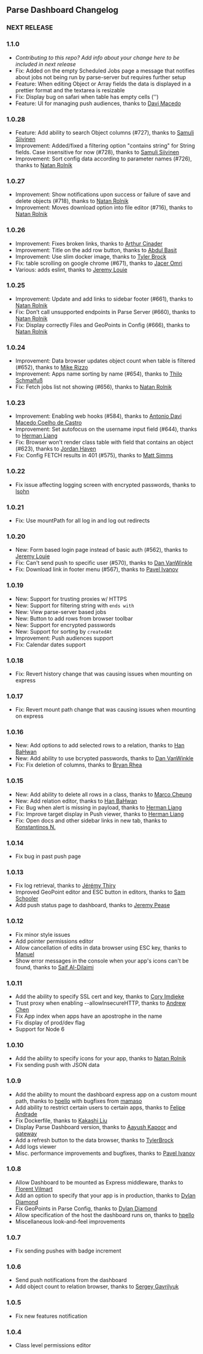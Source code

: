 ## Parse Dashboard Changelog

### NEXT RELEASE

### 1.1.0

* _Contributing to this repo? Add info about your change here to be included in next release_
* Fix: Added on the empty Scheduled Jobs page a message that notifies about jobs not being run by parse-server but requires further setup
* Feature: When editing Object or Array fields the data is displayed in a prettier format and the textarea is resizable
* Fix: Display bug on safari when table has empty cells ('')
* Feature: UI for managing push audiences, thanks to [Davi Macedo](https://github.com/davimacedo)

### 1.0.28
* Feature: Add ability to search Object columns (#727), thanks to [Samuli Siivinen](https://github.com/ssamuli)
* Improvement: Added/fixed a filtering option "contains string" for String fields. Case insensitive for now (#728), thanks to [Samuli Siivinen](https://github.com/ssamuli)
* Improvement: Sort config data according to parameter names (#726), thanks to [Natan Rolnik](https://github.com/natanrolnik)

### 1.0.27
* Improvement: Show notifications upon success or failure of save and delete objects (#718), thanks to [Natan Rolnik](https://github.com/natanrolnik)
* Improvement: Moves download option into file editor (#716), thanks to [Natan Rolnik](https://github.com/natanrolnik)

### 1.0.26
* Improvement: Fixes broken links, thanks to [Arthur Cinader](https://github.com/acinader)
* Improvement: Title on the add row button, thanks to [Abdul Basit](https://github.com/basitsattar)
* Improvement: Use slim docker image, thanks to [Tyler Brock](https://github.com/tbrock)
* Fix: table scrolling on google chrome (#671), thanks to [Jacer Omri](https://github.com/JacerOmri)
* Various: adds eslint, thanks to [Jeremy Louie](https://github.com/JeremyPlease)

### 1.0.25

* Improvement: Update and add links to sidebar footer (#661), thanks to [Natan Rolnik](https://github.com/natanrolnik)
* Fix: Don’t call unsupported endpoints in Parse Server (#660), thanks to [Natan Rolnik](https://github.com/natanrolnik)
* Fix: Display correctly Files and GeoPoints in Config (#666), thanks to [Natan Rolnik](https://github.com/natanrolnik)

### 1.0.24

* Improvement: Data browser updates object count when table is filtered (#652), thanks to [Mike Rizzo](https://github.com/rizzomichaelg)
* Improvement: Apps name sorting by name (#654), thanks to [Thilo Schmalfuß](https://github.com/scthi)
* Fix: Fetch jobs list not showing (#656), thanks to [Natan Rolnik](https://github.com/natanrolnik)

### 1.0.23

* Improvement: Enabling web hooks (#584), thanks to [Antonio Davi Macedo Coelho de Castro](https://github.com/davimacedo)
* Improvement: Set autofocus on the username input field (#644), thanks to [Herman Liang](https://github.com/hermanliang)
* Fix: Browser won't render class table with field that contains an object (#623), thanks to [Jordan Haven](https://github.com/jordanhaven)
* Fix: Config FETCH results in 401 (#575), thanks to [Matt Simms](https://github.com/brndmg)

### 1.0.22

* Fix issue affecting logging screen with encrypted passwords, thanks to [lsohn](https://github.com/lsohn)

### 1.0.21

* Fix: Use mountPath for all log in and log out redirects

### 1.0.20

* New: Form based login page instead of basic auth (#562), thanks to [Jeremy Louie](https://github.com/JeremyPlease)
* Fix: Can't send push to specific user (#570), thanks to [Dan VanWinkle](https://github.com/dvanwinkle)
* Fix: Download link in footer menu (#567), thanks to [Pavel Ivanov](https://github.com/pivanov)

### 1.0.19

* New: Support for trusting proxies w/ HTTPS
* New: Support for filtering string with `ends with`
* New: View parse-server based jobs
* New: Button to add rows from browser toolbar
* New: Support for encrypted passwords
* New: Support for sorting by `createdAt`
* Improvement: Push audiences support
* Fix: Calendar dates support

### 1.0.18

* Fix: Revert history change that was causing issues when mounting on express

### 1.0.17

* Fix: Revert mount path change that was causing issues when mounting on express

### 1.0.16

* New: Add options to add selected rows to a relation, thanks to [Han BaHwan](https://github.com/Beingbook)
* New: Add ability to use bcrypted passwords, thanks to [Dan VanWinkle](https://github.com/dvanwinkle)
* Fix: Fix deletion of columns, thanks to [Bryan Rhea](https://github.com/brheal)

### 1.0.15

* New: Add ability to delete all rows in a class, thanks to [Marco Cheung](https://github.com/Marco129)
* New: Add relation editor, thanks to [Han BaHwan](https://github.com/Beingbook)
* Fix: Bug when alert is missing in payload, thanks to [Herman Liang](https://github.com/hermanliang)
* Fix: Improve target display in Push viewer, thanks to [Herman Liang](https://github.com/hermanliang)
* Fix: Open docs and other sidebar links in new tab, thanks to [Konstantinos N.](https://github.com/kwstasna)

### 1.0.14

* Fix bug in past push page

### 1.0.13

* Fix log retrieval, thanks to [Jérémy Thiry](https://github.com/poltib)
* Improved GeoPoint editor and ESC button in editors, thanks to [Sam Schooler](https://github.com/samschooler)
* Add push status page to dashboard, thanks to [Jeremy Pease](https://github.com/JeremyPlease)

### 1.0.12

* Fix minor style issues
* Add pointer permissions editor
* Allow cancellation of edits in data browser using ESC key, thanks to [Manuel](https://github.com/mtrezza)
* Show error messages in the console when your app's icons can't be found, thanks to [Saif Al-Dilaimi](https://github.com/deada92)

### 1.0.11

* Add the ability to specify SSL cert and key, thanks to [Cory Imdieke](https://github.com/Vortec4800)
* Trust proxy when enabling --allowInsecureHTTP, thanks to [Andrew Chen](https://github.com/yongjhih)
* Fix App index when apps have an apostrophe in the name
* Fix display of prod/dev flag
* Support for Node 6

### 1.0.10

* Add the ability to specify icons for your app, thanks to [Natan Rolnik](https://github.com/natanrolnik)
* Fix sending push with JSON data

### 1.0.9

* Add the ability to mount the dashboard express app on a custom mount path, thanks to [hpello](https://github.com/hpello) with bugfixes from [mamaso](https://github.com/mamaso)
* Add ability to restrict certain users to certain apps, thanks to [Felipe Andrade](https://github.com/felipemobile)
* Fix Dockerfile, thanks to [Kakashi Liu](https://github.com/kkc)
* Display Parse Dashboard version, thanks to [Aayush Kapoor](https://github.com/xeoneux) and [gateway](https://github.com/gateway)
* Add a refresh button to the data browser, thanks to [TylerBrock](https://github.com/TylerBrock)
* Add logs viewer
* Misc. performance improvements and bugfixes, thanks to [Pavel Ivanov](https://github.com/pivanov)

### 1.0.8

* Allow Dashboard to be mounted as Express middleware, thanks to [Florent Vilmart](https://github.com/flovilmart)
* Add an option to specify that your app is in production, thanks to [Dylan Diamond](https://github.com/dcdspace)
* Fix GeoPoints in Parse Config, thanks to [Dylan Diamond](https://github.com/dcdspace)
* Allow specification of the host the dashboard runs on, thanks to [hpello](https://github.com/hpello)
* Miscellaneous look-and-feel improvements

### 1.0.7

* Fix sending pushes with badge increment

### 1.0.6

* Send push notifications from the dashboard
* Add object count to relation browser, thanks to [Sergey Gavrilyuk](https://github.com/gavrix)

### 1.0.5

* Fix new features notification

### 1.0.4

* Class level permissions editor
